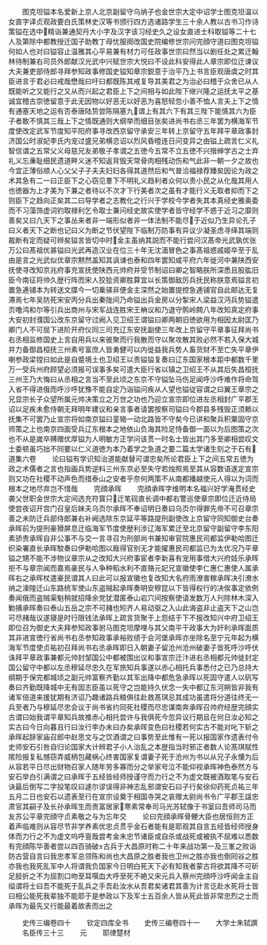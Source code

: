 <!-- { "loadSidebar": true } -->
　　图克坦镒本名爱新上京人北京副留守乌纳子也金世宗大定中诏学士图克坦温以女直字译贞观政要白氏策林史汉等书颁行四方选诸路学生三十余人教以古书习作诗策镒在选中精诣兼通契丹大小字及汉字该习经史久之设女直进士科取镒等二十七人及第除中都教授迁国子助教丁母忧服阕改国史院编修世宗问完顔守道曰图克坦镒何如人也对曰镒容止温雅其心平易兼有材力可任政事世宗曰然当以剧任处之累迁翰林待制兼右司员外郎献汉光武中兴赋世宗大悦曰不设此科安得此人章宗即位迁谏议大夫兼吏部侍郎寻拜参知政事修国史镒知章宗鋭意于治平乃上书言臣观唐虞之时其臣进言于君必曰戒哉懋哉曰吁曰都既陈其戒复导其美君之为治必曰稽于众舍已从人既能听之又能行之又从而兴起之君臣上下之间相与如此陛下继兴隆之运抚太平之基诚宜稽古崇徳留意于此无因物以好恶无以好恶为喜怒轻忽小善不恤人言夫上下之情有通塞天地之运有否泰唐陆贽尝陈隔塞九谓上有其六下有其三陛下能慎其六为臣子者敢不慎其三哉上下之情既通则大纲举而细目张矣进尚书右丞三年罢为横海军节度使改定武军节度知平阳府事寻改西京留守承安三年转上京留守五年拜平章政事封济国公时淑妃李氏内宠过盛兄弟横恣诏以烈风昏曀连日问变异之由镒上疏言仁义礼智信谓之五常父义母慈兄友弟敬子孝谓之五徳今五常不立五徳不兴搢绅学古之士弃礼义忘亷耻细民遗道畔义迷不知返背毁天常骨肉相残动伤和气此非一朝一夕之故也今宜正薄俗顺人心父父子子夫夫妇妇各得其道然后和气普洽福禄荐臻矣因论为政之术其急有二一曰正臣下之心窃见羣下不明礼义趋利者众何以责小民之从化哉其用人也徳器为上才美为下兼之者待以不次才下行美者次之虽有才能行义无取者抑而下之则臣下之趋向正矣其二曰导学者之志教化之行兴于学校今学者失其本真经史雅奥委而不习藻饰虚词钓取禄利乞令取士兼问经史故实使学者皆守经学不惑于近习之靡则善矣又曰凢天下之事丛来者非一端形似者非一体法制不能尽于近似乃生异论孔子曰义者天下之断也记曰义为断之节伏望陛下临制万防事有异议少凝圣虑寻绎其端则裁断有定而疑可辨矣镒言皆切中时金主虽纳其説而不能行尝问汉髙帝光武孰优张万公曰髙祖优甚镒曰光武再造汉业在位三十年无沈湎冒色之事髙祖惑戚姬卒至于乱由是言之光武似优章宗黙然盖知其讽谏也泰和四年罢知咸平府六年徙河中兼陕西安抚使寻改知京兆府事充宣抚使陕西元帅府并受节制诏曰卿之智略朕所深悉且股肱旧臣今南征将帅久歴行阵而宋人狡狯资卿胜算宜以长策御敌厉兵抚民称朕意焉镒言初置急逓铺本为转送文牒今一切乗驿非便金主深然之始置提控急逓铺官自此邮达无复滞焉七年吴防死宋安丙分兵出秦陇间乃命镒出兵金房以分掣宋人梁益汉沔兵势镒遣页噜鸿和尔等引兵出商州与宋军战连胜宋王柟议和乃退守鹘岭闗八年改知真定府事大安初封濮国公改东京留守过阙入见卫绍王谓镒曰卿两朝旧徳欲用为相因太尉匡乃卿门人不可屈下进阶开府仪同三司充辽东安抚副使三年改上京留守平章事征拜尚书右丞相监修国史上言自用兵以来彼聚而行我散而守以聚攻散其败必然不若入保大城并力备御昌桓抚三州素号富庶人皆勇健可以内徙益我兵势人畜货财不至亡失平章伊喇参政梁镗曰如此是自蹙境土也卫绍王以责镒镒复奏曰辽东国家根本距中都数千里万一受兵州府顾望必须报可误事多矣可遣大臣行省以镇之卫绍王不从其后失昌桓抚三州王乃大悔曰从丞相之言当不至此顷之东京不守镒坠马伤足闻呼沙呼难作将命驾入省不得进俄而呼沙呼犹豫不能自定乃诣镒问疾从人望也镒従容谓之曰翼王章宗之兄显宗长子众望所属元帅决策立之万世之功也乃迎立宣宗即位进左丞相封广平郡王诏以足疾未愈侍朝无拜明年建议和亲言事者请罢按察司镒曰今郡县多残毁正须赖以抚集不可罢乃止宣宗将如南京镒曰銮辂一动北路皆不守矣今已讲和聚兵积粟固守京师策之上也南京四面受兵辽东根本之地依山负海其险足恃备御一面以为后图策之次也不从是嵗卒赙赠优厚镒为人明敏方正学问该贯一时名士皆出其门多至卿相尝叹文士委顿虽巧拙不同要以仁义道徳为本乃着学之急道之要二篇太学诸生刻之于石有道集六卷
　　论曰镒有学识知治道能献替可谓忠矣所论君臣上下之间五常五徳为政之术儒者之言也指画兵势逆料三州东京必至失守若烛照焉至其从容数语遂定宣宗则又功在社稷不动声色而措泰山之安者乎奈何两策不从南都播越使元人得以为词而根本之地尽弃岂不惜哉
　　完顔承晖
　　完顔承晖字维明本名福兴好学淹贯经史袭父世职金世宗大定间选充符寳只迁笔砚直长调中都右警巡使章宗即位迁近侍局使尝夜诏开宫门召皇后妹夫乌页尔承晖不奉诏明日奏曰乌页尔得罪先帝不可召章宗善之未防迁兵部侍郎兼右补阙选除东京延平等路提刑副使改上京留守同知御史台奏承晖前为提刑豪猾屏息迁临海军节度使歴利涉辽海军累迁至北京留守副留守李东阳素骄贵承晖自非公事不与交一言寻召为刑部尚书兼知审官院惠民司都监伊勒哈图迁织染署直长承晖駮奏曰伊勒哈图以廕得官别无才能擢惠民司都监已为太优况乃平章镒之甥不能不涉物议章宗从之改知大兴府事宦者李新喜有宠用事借大兴府妓乐承晖拒不与章宗闻而嘉焉豪民与人争种稻水利不直赂元妃兄宣徽使李仁惠仁惠使人属承晖右之承晖杖遣豪民谓其人曰此可以报宣徽也复改知大名府雨潦害稼承晖决引潦水纳之濠隍迁山东路统军使山东盗贼起承晖奏明安穆昆以下皆得权行的决俟事定依例奏闻俄而盗贼渠魁稍就招降余党犹潜匿泰山岩穴间按察使请发数万人刋除林木深入勦捕承晖奏曰泰山五岳之宗不可赭也矧齐人易动驱之入山此诲盗非止盗天下之山岂可尽赭哉议遂寝是时行限钱法承晖上疏言货聚于上怨结于下不报改知兴中府卫绍王即位召为御史大夫拜参知政事驸马图克坦摩哩与其父南平干政事大为奸利承晖面质其非进宣徳行省尚书右丞参知政事承裕败绩于会河堡承晖亦坐除名至宁元年起为横海军节度使贞祐初召拜尚书右丞承晖即日入朝妻子留沧州沧州破妻子皆死呼沙呼伏诛拜平章政事兼都元帅封邹国公中都被围出议和事宣宗迁汴进右丞相都元帅徙封定国公留守中都以左丞穆延尽忠久在军旅知兵事遂以赤心相托兵事悉付之已乃总持大纲期于保完都城顷之副元帅富察齐勤以其军出降中都危急承晖以死固守遣人以矾写奏曰齐勤既降城中无有固志臣虽以死守之岂能持久伏念一失中都辽东河朔皆非我有诸军倍道来援犹期有济诏乃趣诸路兵粮俱往赴救髙琪忌其成功虽遣将分道往终无一兵至者乃与穆延尽忠会议于尚书省约同死社稷而尽忠谋南奔承晖召帅府经歴完顔实古谓曰始我谓平章知兵故推赤心相托尝许与我俱死今忽异议行期且在何日汝必知之实古曰今日向暮且行曰汝行李办未曰办矣承晖变色曰社稷若何实古不能对叱下斩之承晖起辞家庙召郎中赵思文与之饮酒谓之曰事势至此惟有一死以报国家作遗表付令史师安石引咎自归论国家大计辨君子小人治乱之本歴指当时邪正者数人论髙琪赋性隂险报复私憾窃弄威柄包藏祸心终害国家复谓妻子死于沧州为书以从兄子永懐为后从容若平日尽出财物召家人随年劳多寡而分之举家号泣不能仰视承晖神色泰然方与安石举白引满谓之曰承晖于五经皆经师授谨守而力行之不为虚文既被酒取笔与安石诀最后倒写二字投笔叹曰遽尔谬误得非神志乱邪谓安石曰子行矣徐仰药死贞祐三年五月二日也安石以遗表至行在宣宗设奠于相国寺哭之哀赠太尉尚书令广平郡王諡忠肃官其嗣子及长孙承晖生而贵富居家寒素常奉司马光苏轼像于书室曰吾师司马而友苏公平章完顔守贞素敬之与为忘年交
　　论曰完顔承晖骨鲠大臣也居恒则方正着声临难则从容尽节非学养素优忠贞贯乎金石者能有是耶观其自言五经皆经师授身体而力行之不为虚文呜呼亶哉尝考金末忠节诸臣或自杀或战死或被执不屈难以悉数有完顔陈华善者尝以四百骑破古兵于大昌原时称二十年来战功第一及三峯之败诣防古营自言曰我忠孝军总领陈和尚也大昌原之胜者我也卫州之胜亦我也倒囘谷之胜亦我也我死乱军中人将谓我负国家今日明白死天下必有知我者蒙古将欲其降不可斫足胫折之不为屈割口吻至耳噀血大呼至死不絶又宋元兵入蔡州完顔呼沙呼闻金主自缢谓将士曰吾不能死于乱兵之手吾赴汝水从吾君矣诸君其善为计言讫赴水死将士皆曰相公能死我辈独不能耶于是参政以下及军士五百余人皆从死此皆非常忠烈之士而承晖为最先又行能最着故表而出之






　　史传三编卷四十
　　钦定四库全书
　　史传三编卷四十一
　　大学士朱轼譔
　　名臣传三十三
　　元
　　耶律楚材
